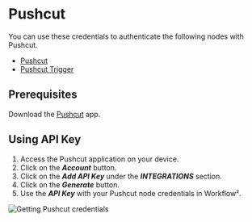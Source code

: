 # Pushcut

You can use these credentials to authenticate the following nodes with Pushcut.
- [Pushcut](/workflow/integrations/nodes/n8n-nodes-base.pushcut/)
- [Pushcut Trigger](/workflow/integrations/trigger-nodes/n8n-nodes-base.pushcutTrigger/)

## Prerequisites

Download the [Pushcut](https://www.pushcut.io) app.

## Using API Key

1. Access the Pushcut application on your device.
2. Click on the ***Account*** button.
3. Click on the ***Add API Key*** under the ***INTEGRATIONS*** section.
4. Click on the ***Generate*** button.
5. Use the ***API Key*** with your Pushcut node credentials in Workflow².

![Getting Pushcut credentials](/_images/integrations/credentials/pushcut/using-api-key.gif)
